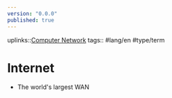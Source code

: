 ```yaml
---
version: "0.0.0"
published: true
---
```

uplinks::[Computer Network](./Computer%20Network.md)
tags:: #lang/en #type/term 
# Internet
- The world's largest WAN

